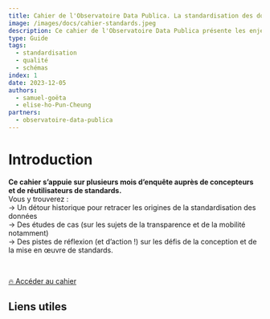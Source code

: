 ```yaml
---
title: Cahier de l'Observatoire Data Publica. La standardisation des données ouvertes
image: /images/docs/cahier-standards.jpeg
description: Ce cahier de l'Observatoire Data Publica présente les enjeux et bonnes pratiques de standardisation des données ouvertes 
type: Guide
tags:
  - standardisation
  - qualité
  - schémas
index: 1
date: 2023-12-05
authors: 
  - samuel-goëta
  - elise-ho-Pun-Cheung
partners: 
  - observatoire-data-publica
--- 
```


# Introduction

**Ce cahier s’appuie sur plusieurs mois d’enquête auprès de concepteurs et de réutilisateurs de standards.**
</br>
Vous y trouverez :
</br>
→ Un détour historique pour retracer les origines de la standardisation des données</br>
→ Des études de cas (sur les sujets de la transparence et de la mobilité notamment)</br>
→ Des pistes de réflexion (et d’action !) sur les défis de la conception et de la mise en œuvre de standards. 

</br>

<a href="https://observatoire.data-publica.eu/nos-publications" class="customButton">🔥 Accéder au cahier</a>

## Liens utiles



</br>

  </iframe>
</div>
